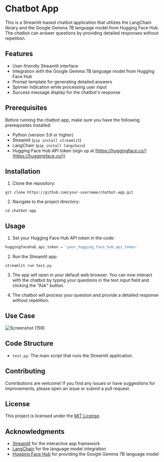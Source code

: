 # Chatbot App

This is a Streamlit-based chatbot application that utilizes the LangChain library and the Google Gemma 7B language model from Hugging Face Hub. The chatbot can answer questions by providing detailed responses without repetition.

## Features

- User-friendly Streamlit interface
- Integration with the Google Gemma 7B language model from Hugging Face Hub
- Prompt template for generating detailed answers
- Spinner indication while processing user input
- Success message display for the chatbot's response

## Prerequisites

Before running the chatbot app, make sure you have the following prerequisites installed:

- Python (version 3.6 or higher)
- Streamlit (`pip install streamlit`)
- LangChain (`pip install langchain`)
- Hugging Face Hub API token (sign up at [https://huggingface.co/](https://huggingface.co/))

## Installation

1. Clone the repository:

```
git clone https://github.com/your-username/chatbot-app.git
```

2. Navigate to the project directory:

```
cd chatbot-app
```

## Usage

1. Set your Hugging Face Hub API token in the code:

```python
huggingfacehub_api_token = 'your_hugging_face_hub_api_token'
```

2. Run the Streamlit app:

```
streamlit run test.py
```

3. The app will open in your default web browser. You can now interact with the chatbot by typing your questions in the text input field and clicking the "Ask" button.

4. The chatbot will process your question and provide a detailed response without repetition.

## Use Case

![Screenshot (159)](https://github.com/Bhudil/ML-ChatBot/assets/99169324/567c6bc4-e059-4bf0-9218-4576e561bd7f)


## Code Structure

- `test.py`: The main script that runs the Streamlit application.

## Contributing

Contributions are welcome! If you find any issues or have suggestions for improvements, please open an issue or submit a pull request.

## License

This project is licensed under the [MIT License](LICENSE).

## Acknowledgments

- [Streamlit](https://streamlit.io/) for the interactive app framework
- [LangChain](https://python.langchain.com/en/latest/index.html) for the language model integration
- [Hugging Face Hub](https://huggingface.co/) for providing the Google Gemma 7B language model
